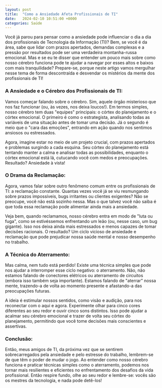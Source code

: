 ```yaml
---
layout: post
title:  "Como a Ansiedade Afeta Profissionais de TI"
date:   2024-02-10 10:51:00 +0000
categories: Saúde
---
```


Você já parou para pensar como a ansiedade pode influenciar o dia a dia dos profissionais de Tecnologia da Informação (TI)? Bem, se você é da área, sabe que lidar com prazos apertados, demandas complexas e a pressão por resultados pode ser uma verdadeira montanha-russa emocional. Mas e se eu te disser que entender um pouco mais sobre como nosso cérebro funciona pode te ajudar a navegar por esses altos e baixos com mais tranquilidade? Prepare-se, porque neste artigo vamos mergulhar nesse tema de forma descontraída e desvendar os mistérios da mente dos profissionais de TI!

### A Ansiedade e o Cérebro dos Profissionais de TI:

Vamos começar falando sobre o cérebro. Sim, aquele órgão misterioso que nos faz funcionar (ou, às vezes, nos deixa loucos!). Em termos simples, nosso cérebro tem duas "equipes" principais: o córtex do planejamento e o córtex emocional. O primeiro é como o estrategista, analisando todas as variáveis de uma situação antes de tomar uma decisão. Já o segundo é meio que o "cara das emoções", entrando em ação quando nos sentimos ansiosos ou estressados.

Agora, imagine estar no meio de um projeto crucial, com prazos apertados e problemas surgindo a cada esquina. Seu córtex do planejamento está tentando manter a calma e analisar todas as possibilidades, enquanto o córtex emocional está lá, cutucando você com medos e preocupações. Resultado? Ansiedade à vista!

### O Drama da Reclamação:

Agora, vamos falar sobre outro fenômeno comum entre os profissionais de TI: a reclamação constante. Quantas vezes você já se viu resmungando sobre prazos impossíveis, bugs irritantes ou clientes exigentes? Não se preocupe, você não está sozinho nessa. Mas o que talvez você não saiba é que toda essa reclamação pode alimentar ainda mais a ansiedade.

Veja bem, quando reclamamos, nosso cérebro entra em modo de "luta ou fuga", como se estivéssemos enfrentando um leão (ou, nesse caso, um bug gigante). Isso nos deixa ainda mais estressados e menos capazes de tomar decisões racionais. O resultado? Um ciclo vicioso de ansiedade e reclamação que pode prejudicar nossa saúde mental e nosso desempenho no trabalho.

### A Técnica do Aterramento:

Mas calma, nem tudo está perdido! Existe uma técnica simples que pode nos ajudar a interromper esse ciclo negativo: o aterramento. Não, não estamos falando de conectores elétricos ou aterramento de circuitos (embora isso também seja importante). Estamos falando de "aterrar" nossa mente, trazendo-a de volta ao momento presente e afastando-a das preocupações futuras.

A ideia é estimular nossos sentidos, como visão e audição, para nos reconectar com o aqui e agora. Experimente olhar para cinco cores diferentes ao seu redor e ouvir cinco sons distintos. Isso pode ajudar a acalmar seu cérebro emocional e trazer de volta seu córtex do planejamento, permitindo que você tome decisões mais conscientes e assertivas.

### Conclusão:

Então, meus amigos de TI, da próxima vez que se sentirem sobrecarregados pela ansiedade e pelo estresse do trabalho, lembrem-se de que têm o poder de mudar o jogo. Ao entender como nosso cérebro funciona e praticar técnicas simples como o aterramento, podemos nos tornar mais resilientes e eficientes no enfrentamento dos desafios da vida profissional. Então respire fundo, olhe ao seu redor e lembre-se: vocês são os mestres da tecnologia, e nada pode detê-los!
